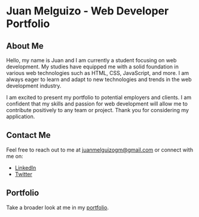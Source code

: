 # Juan Melguizo - Web Developer Portfolio

## About Me

Hello, my name is Juan and I am currently a student focusing on web
development. My studies have equipped me with a solid foundation in
various web technologies such as HTML, CSS, JavaScript, and more. I am always
eager to learn and adapt to new technologies and trends in the web development
industry.

<!-- In the future can a uncomment this: -->
<!-- In addition to my studies, I have been working on a portfolio that showcases my
skills and projects. My portfolio includes a variety of projects, each
demonstrating my ability to design and develop responsive and interactive
websites. I believe that these projects reflect my technical skills, creativity,
and dedication to quality. -->

I am excited to present my portfolio to potential employers and clients. I am
confident that my skills and passion for web development will allow me to
contribute positively to any team or project. Thank you for considering my
application.

## Contact Me

Feel free to reach out to me at
[juanmelguizogm@gmail.com](juanmelguizogm@gmail.com) or connect with me on:

- [LinkedIn](https://www.linkedin.com/in/juan-melguizo-moscoso-b3003419a/)
- [Twitter](https://twitter.com/Blaze_JMM)

## Portfolio

Take a broader look at me in my [portfolio](juamelmos.giyhub.io).
